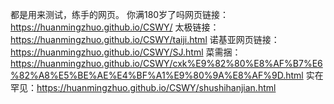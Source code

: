 都是用来测试，练手的网页。
你满180岁了吗网页链接：https://huanmingzhuo.github.io/CSWY/
太极链接：https://huanmingzhuo.github.io/CSWY/taiji.html
诺基亚网页链接：https://huanmingzhuo.github.io/CSWY/SJ.html
菜需捆：https://huanmingzhuo.github.io/CSWY/cxk%E9%82%80%E8%AF%B7%E6%82%A8%E5%BE%AE%E4%BF%A1%E9%80%9A%E8%AF%9D.html
实在罕见：https://huanmingzhuo.github.io/CSWY/shushihanjian.html
